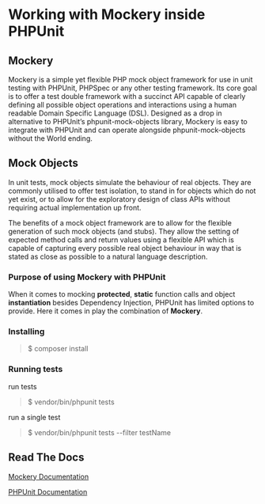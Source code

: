 # Working with Mockery inside PHPUnit

## Mockery
Mockery is a simple yet flexible PHP mock object framework for use in unit testing with PHPUnit, PHPSpec or any other testing framework. Its core goal is to offer a test double framework with a succinct API capable of clearly defining all possible object operations and interactions using a human readable Domain Specific Language (DSL). Designed as a drop in alternative to PHPUnit’s phpunit-mock-objects library, Mockery is easy to integrate with PHPUnit and can operate alongside phpunit-mock-objects without the World ending.

## Mock Objects
In unit tests, mock objects simulate the behaviour of real objects. They are commonly utilised to offer test isolation, to stand in for objects which do not yet exist, or to allow for the exploratory design of class APIs without requiring actual implementation up front.

The benefits of a mock object framework are to allow for the flexible generation of such mock objects (and stubs). They allow the setting of expected method calls and return values using a flexible API which is capable of capturing every possible real object behaviour in way that is stated as close as possible to a natural language description. 

### Purpose of using Mockery with PHPUnit
When it comes to mocking **protected**, **static** function calls and object **instantiation** besides Dependency Injection, PHPUnit has limited options to provide.
Here it comes in play the combination of **Mockery**.


 ### Installing 
 >$ composer install

### Running tests
run tests
> $ vendor/bin/phpunit tests

run a single test
>$ vendor/bin/phpunit tests --filter testName

## Read The Docs
[Mockery Documentation](http://docs.mockery.io/en/latest/reference/creating_test_doubles.html)

[PHPUnit Documentation](https://phpunit.readthedocs.io/en/9.1/assertions.html)